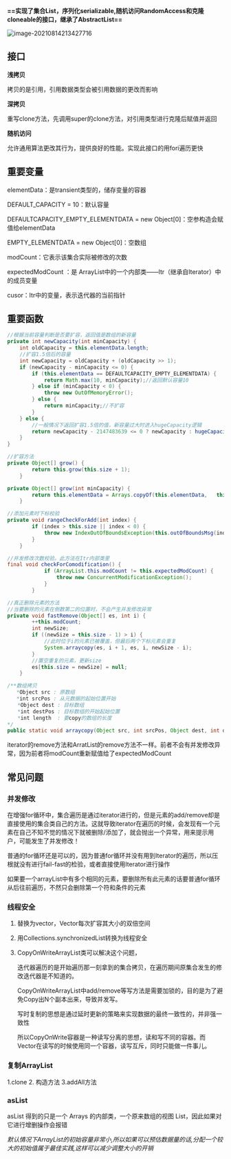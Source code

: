 **==实现了集合List，序列化serializable,随机访问RandomAccess和克隆cloneable的接口，继承了AbstractList==**

![image-20210814213427716](E:\学习笔记\typora\img\image-20210814213427716.png)

## 接口

**浅拷贝**

拷贝的是引用，引用数据类型会被引用数据的更改而影响

**深拷贝**

重写clone方法，先调用super的clone方法，对引用类型进行克隆后赋值并返回

**随机访问**

允许通用算法更改其行为，提供良好的性能。实现此接口的用fori遍历更快

## 重要变量

elementData：是transient类型的，储存变量的容器

DEFAULT_CAPACITY = 10：默认容量

DEFAULTCAPACITY_EMPTY_ELEMENTDATA = new Object[0]：空参构造会赋值给elementData

EMPTY_ELEMENTDATA = new Object[0]：空数组

modCount：它表示该集合实际被修改的次数

expectedModCount ：是 ArrayList中的一个内部类——Itr（继承自Iterator）中的成员变量

cusor：Itr中的变量，表示迭代器的当前指针

## 重要函数

```java
//根据当前容量判断是否要扩容，返回值是数组的新容量
private int newCapacity(int minCapacity) {
    int oldCapacity = this.elementData.length;
    //扩容1.5倍后的容量
    int newCapacity = oldCapacity + (oldCapacity >> 1);
    if (newCapacity - minCapacity <= 0) {
        if (this.elementData == DEFAULTCAPACITY_EMPTY_ELEMENTDATA) {
            return Math.max(10, minCapacity);//返回默认容量10
        } else if (minCapacity < 0) {
            throw new OutOfMemoryError();
        } else {
            return minCapacity;//不扩容
        }
    } else {
        //一般情况下返回扩容1.5倍的值，新容量过大时进入hugeCapacity逻辑
        return newCapacity - 2147483639 <= 0 ? newCapacity : hugeCapacity(minCapacity);
    }
}

//扩容方法
private Object[] grow() {
        return this.grow(this.size + 1);
    }

private Object[] grow(int minCapacity) {
        return this.elementData = Arrays.copyOf(this.elementData, 	this.newCapacity(minCapacity));
    }

//添加元素时下标校验
private void rangeCheckForAdd(int index) {
        if (index > this.size || index < 0) {
            throw new IndexOutOfBoundsException(this.outOfBoundsMsg(index));
        }
    }

//并发修改次数校验。此方法在Itr内部类里
final void checkForComodification() {
            if (ArrayList.this.modCount != this.expectedModCount) {
                throw new ConcurrentModificationException();
            }
        }

//真正删除元素的方法
//当要删除的元素在倒数第二的位置时，不会产生并发修改异常
private void fastRemove(Object[] es, int i) {
        ++this.modCount;
        int newSize;
        if ((newSize = this.size - 1) > i) {
            //此时位于i的元素已被覆盖，但最后两个下标元素会重复
            System.arraycopy(es, i + 1, es, i, newSize - i);
        }
		//置空重复的元素，更新size
        es[this.size = newSize] = null;
    }

/**数组拷贝
   *Object src : 原数组
   *int srcPos : 从元数据的起始位置开始
　　*Object dest : 目标数组
　　*int destPos : 目标数组的开始起始位置
　　*int length  : 要copy的数组的长度
*/
public static void arraycopy(Object src, int srcPos, Object dest, int destPos, int length)
```

iterator的remove方法和ArratList的remove方法不一样。前者不会有并发修改异常，因为前者将modCount重新赋值给了expectedModCount

## 常见问题

### 并发修改

在增强for循环中，集合遍历是通过iterator进行的，但是元素的add/remove却是直接使用的集合类自己的方法。这就导致iterator在遍历的时候，会发现有一个元素在自己不知不觉的情况下就被删除/添加了，就会抛出一个异常，用来提示用户，可能发生了并发修改！

普通的for循环还是可以的，因为普通for循环并没有用到Iterator的遍历，所以压根就没有进行fail-fast的检验，或者直接使用Iterator进行操作

如果要一个arrayList中有多个相同的元素，要删除所有此元素的话要普通for循环从后往前遍历，不然只会删除第一个符和条件的元素

### 线程安全

1. 替换为vector，Vector每次扩容其大小的双倍空间

2. 用Collections.synchronizedList转换为线程安全

3. CopyOnWriteArrayList类可以解决这个问题，

   迭代器遍历的是开始遍历那一刻拿到的集合拷贝，在遍历期间原集合发生的修改迭代器是不知道的。

   CopyOnWriteArrayList中add/remove等写方法是需要加锁的，目的是为了避免Copy出N个副本出来，导致并发写。

   写时复制的思想是通过延时更新的策略来实现数据的最终一致性的，并非强一致性

    

   所以CopyOnWrite容器是一种读写分离的思想，读和写不同的容器。而Vector在读写的时候使用同一个容器，读写互斥，同时只能做一件事儿。

### 复制ArrayList

1.clone 	2. 构造方法 	3.addAll方法

### asList

asList 得到的只是一个 Arrays 的内部类，一个原来数组的视图 List，因此如果对它进行增删操作会报错

*默认情况下ArrayList的初始容量非常小,所以如果可以预估数据量的话,分配一个较大的初始值属于最佳实践,这样可以减少调整大小的开销*

